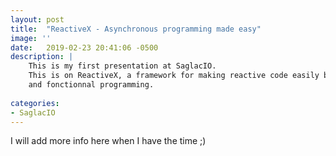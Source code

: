 ```yaml
---
layout: post
title:  "ReactiveX - Asynchronous programming made easy"
image: ''
date:   2019-02-23 20:41:06 -0500
description: |
    This is my first presentation at SaglacIO.
    This is on ReactiveX, a framework for making reactive code easily based on the `Observer` pattern
    and fonctionnal programming. 
    
categories:
- SaglacIO
---
```


I will add more info here when I have the time ;)

